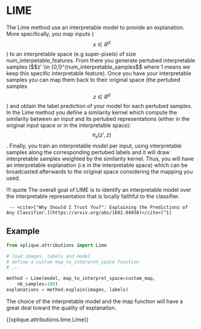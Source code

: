 # LIME

The Lime method use an interpretable model to provide an explanation.
More specifically, you map inputs ($$x \in R^d$$) to an interpretable space
(e.g super-pixels) of size num_interpetable_features. 
From there you generate pertubed interpretable samples ($$z' \in {0,1}^{num\_interpretable\_samples$$
where $1$ means we keep this specific interpretable feature).
Once you have your interpretable samples you can map them back to their original space
(the pertubed samples $$z \in R^d$$) and obtain the label prediction of your model for each pertubed
samples.
In the Lime method you define a similarity kernel which compute the similarity between an input and
its pertubed representations (either in the original input space or in the interpretable space):
$$\pi_x(z',z)$$.
Finally, you train an interpretable model per input, using interpretable samples along the
corresponding pertubed labels and it will draw interpretable samples weighted by the similarity kernel.
Thus, you will have an interpretable explanation (i.e in the interpretable space) which can be
broadcasted afterwards to the original space considering the mapping you used.

!!! quote
    The overall goal of LIME is to identify an interpretable model over the interpretable representation that is locally faithful to the classifier. 
     
     -- <cite>["Why Should I Trust You?": Explaining the Predictions of Any Classifier.](https://arxiv.org/abs/1602.04938)</cite>[^1]

## Example

```python
from xplique.attributions import Lime

# load images, labels and model
# define a custom map_to_interpret_space function
# ...

method = Lime(model, map_to_interpret_space=custom_map,
    nb_samples=100)
explanations = method.explain(images, labels)
```

The choice of the interpretable model and the map function will have a great deal toward the quality of explanation.

{{xplique.attributions.lime.Lime}}


[^1]: ["Why Should I Trust You?": Explaining the Predictions of Any Classifier.](https://arxiv.org/abs/1602.04938)